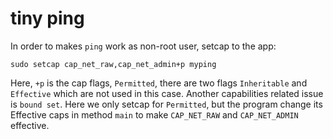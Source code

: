# tiny ping

In order to makes `ping` work as non-root user, setcap to the app:
```
sudo setcap cap_net_raw,cap_net_admin+p myping
```
Here, `+p` is the cap flags, `Permitted`, there are two flags `Inheritable` and `Effective` which are not used in this case. Another capabilities related issue is `bound set`.
Here we only setcap for `Permitted`, but the program change its Effective caps in method `main` to make `CAP_NET_RAW` and `CAP_NET_ADMIN` effective. 

